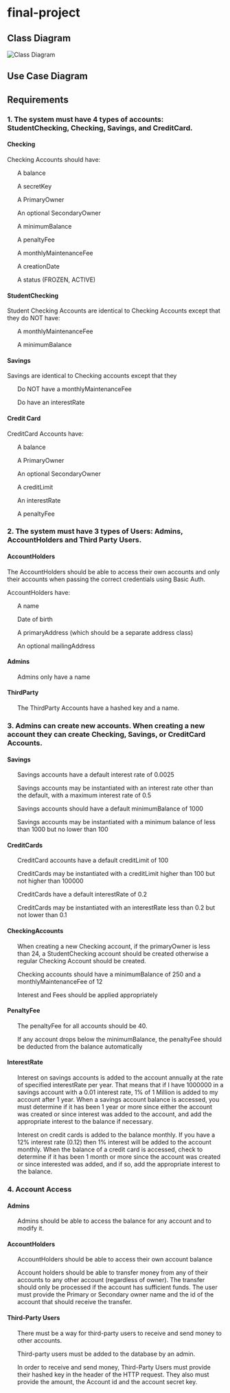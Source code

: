 # final-project

<h2>Class Diagram</h2>

![Class Diagram](https://user-images.githubusercontent.com/108625085/196240022-c713b314-8a56-44b1-9ac7-1022183c5328.png)

<h2>Use Case Diagram</h2>


<h2>Requirements</h2>


<h3>1. The system must have 4 types of accounts: StudentChecking, Checking, Savings, and CreditCard.</h3>

<h4>Checking</h4>


Checking Accounts should have:

<ul>A balance</ul>
<ul>A secretKey</ul>
<ul>A PrimaryOwner</ul>
<ul>An optional SecondaryOwner</ul>
<ul>A minimumBalance</ul>
<ul>A penaltyFee</ul>
<ul>A monthlyMaintenanceFee</ul>
<ul>A creationDate</ul>
<ul>A status (FROZEN, ACTIVE)</ul>

<h4>StudentChecking</h4>


Student Checking Accounts are identical to Checking Accounts except that they do NOT have:

<ul>A monthlyMaintenanceFee</ul>
<ul>A minimumBalance</ul>

<h4>Savings</h4>


Savings are identical to Checking accounts except that they

<ul>Do NOT have a monthlyMaintenanceFee</ul>
<ul>Do have an interestRate</ul>

<h4>Credit Card</h4>


CreditCard Accounts have:

<ul>A balance</ul>
<ul>A PrimaryOwner</ul>
<ul>An optional SecondaryOwner</ul>
<ul>A creditLimit</ul>
<ul>An interestRate</ul>
<ul>A penaltyFee</ul>

<h3>2. The system must have 3 types of Users: Admins, AccountHolders and Third Party Users.</h3>

<h4>AccountHolders</h4>


The AccountHolders should be able to access their own accounts and only their accounts when passing the correct credentials using Basic Auth. 

AccountHolders have:

<ul>A name</ul>
<ul>Date of birth</ul>
<ul>A primaryAddress (which should be a separate address class)</ul>
<ul>An optional mailingAddress</ul>

<h4>Admins</h4>


<ul>Admins only have a name</ul>


<h4>ThirdParty</h4>


<ul>The ThirdParty Accounts have a hashed key and a name.</ul>


<h3>3. Admins can create new accounts. When creating a new account they can create Checking, Savings, or CreditCard Accounts.</h3>

<h4>Savings</h4>


<ul>Savings accounts have a default interest rate of 0.0025</ul>
<ul>Savings accounts may be instantiated with an interest rate other than the default, with a maximum interest rate of 0.5</ul>
<ul>Savings accounts should have a default minimumBalance of 1000</ul>
<ul>Savings accounts may be instantiated with a minimum balance of less than 1000 but no lower than 100</ul>

<h4>CreditCards</h4>


<ul>CreditCard accounts have a default creditLimit of 100</ul>
<ul>CreditCards may be instantiated with a creditLimit higher than 100 but not higher than 100000</ul>
<ul>CreditCards have a default interestRate of 0.2</ul>
<ul>CreditCards may be instantiated with an interestRate less than 0.2 but not lower than 0.1</ul>

<h4>CheckingAccounts</h4>


<ul>When creating a new Checking account, if the primaryOwner is less than 24, a StudentChecking account should be created otherwise a regular Checking Account should be created.</ul>
<ul>Checking accounts should have a minimumBalance of 250 and a monthlyMaintenanceFee of 12</ul>

<ul>Interest and Fees should be applied appropriately</ul>

<h4>PenaltyFee</h4>


<ul>The penaltyFee for all accounts should be 40.</ul>
<ul>If any account drops below the minimumBalance, the penaltyFee should be deducted from the balance automatically</ul>

<h4>InterestRate</h4>


<ul>Interest on savings accounts is added to the account annually at the rate of specified interestRate per year. That means that if I have 1000000 in a savings account with a 0.01 interest rate, 1% of 1 Million is added to my account after 1 year. When a savings account balance is accessed, you must determine if it has been 1 year or more since either the account was created or since interest was added to the account, and add the appropriate interest to the balance if necessary.</ul>

<ul>Interest on credit cards is added to the balance monthly. If you have a 12% interest rate (0.12) then 1% interest will be added to the account monthly. When the balance of a credit card is accessed, check to determine if it has been 1 month or more since the account was created or since interested was added, and if so, add the appropriate interest to the balance.</ul>


<h3>4. Account Access</h3>

<h4>Admins</h4>


<ul>Admins should be able to access the balance for any account and to modify it.</ul>

<h4>AccountHolders</h4>


<ul>AccountHolders should be able to access their own account balance</ul>
<ul>Account holders should be able to transfer money from any of their accounts to any other account (regardless of owner). The transfer should only be processed if the account has sufficient funds. The user must provide the Primary or Secondary owner name and the id of the account that should receive the transfer.</ul>

<h4>Third-Party Users</h4>


<ul>There must be a way for third-party users to receive and send money to other accounts.</ul>
<ul>Third-party users must be added to the database by an admin.</ul>
<ul>In order to receive and send money, Third-Party Users must provide their hashed key in the header of the HTTP request. They also must provide the amount, the Account id and the account secret key.</ul>
